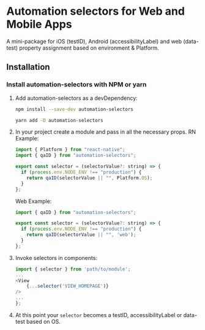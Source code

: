 # Automation selectors for Web and Mobile Apps

A mini-package for iOS (testID), Android (accessibilityLabel) and web (data-test) property assignment based on environment & Platform.

## Installation

### Install automation-selectors with NPM or yarn

1. Add automation-selectors as a devDependency:

   ```bash
   npm install --save-dev automation-selectors
   ```

   ```bash
   yarn add -D automation-selectors
   ```

2. In your project create a module and pass in all the necessary props.
   RN Example:

   ```js
   import { Platform } from "react-native";
   import { qaID } from "automation-selectors";

   export const selector = (selectorValue?: string) => {
     if (process.env.NODE_ENV !== "production") {
       return qaID(selectorValue || "", Platform.OS);
     }
   };
   ```
   
   Web Example:

   ```js
   import { qaID } from "automation-selectors";

   export const selector = (selectorValue?: string) => {
     if (process.env.NODE_ENV !== "production") {
       return qaID(selectorValue || "", 'web');
     }
   };
   ```

3. Invoke selectors in components:

   ```js
   import { selector } from 'path/to/module';
   ...
   <View
       {...selector('VIEW_HOMEPAGE')}
   />
   ...
   };
   ```

4. At this point your `selector` becomes a testID, accessibilityLabel or data-test based on OS.
